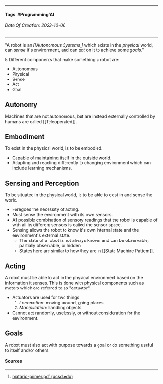 __________________________________________________________________________
#### **Tags:** #Programming/AI
###### *Date Of Creation: 2023-10-06*
__________________________________________________________________________

"A robot is an *[[Autonomous Systems]]* which exists in the *physical* world, can *sense* it's environment, and can *act* on it to achieve some *goals*."

5 Different components that make something a robot are:
- Autonomous
- Physical
- Sense
- Act
- Goal
## Autonomy
Machines that are not autonomous, but are instead externally controlled by humans are called [[Teleoperated]].
## Embodiment 
To exist in the physical world, is to be embodied.
- Capable of maintaining itself in the outside world. 
- Adapting and reacting differently to changing environment which can include learning mechanisms.
## Sensing and Perception
To be situated in the physical world, is to be able to exist in and sense the world.
- Foregoes the necessity of acting.
- Must sense the environment with its own sensors.
- All possible combination of sensory readings that the robot is capable of with all its different sensors is called the sensor space.
- Sensing allows the robot to know it's own internal state and the environment's external state.
	- The state of a robot is not always known and can be observable, partially observable, or hidden.
	- States here are similar to how they are in [[State Machine Pattern]].
## Acting
A robot must be able to act in the physical environment based on the information it senses. This is done with physical components such as motors which are referred to as "actuator".
- Actuators are used for two things
	1. *Locomotion*: moving around, going places
	2. *Manipulation*: handling objects
- Cannot act randomly, uselessly, or without consideration for the environment.
## Goals
A robot must also act with purpose towards a goal or do something useful to itself and/or others.

#### Sources
__________________________________________________________________________
1. [mataric-primer.pdf (ucsd.edu)](https://pages.ucsd.edu/~ehutchins/cogs8/mataric-primer.pdf)